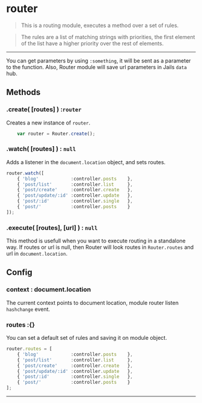 # router

> This is a routing module, executes a method over a set of rules.

>The rules are a list of matching strings with priorities, the first element of the list have a higher priority over the rest of elements.

---

You can get parameters by using `:something`, it will be sent as a parameter to the function.
Also, Router module will save url parameters in Jails `data` hub.

## Methods

### .create( [routes] ) :`router`

Creates a new instance of `router`.

```js
    var router = Router.create();
```

### .watch( [routes] ) : `null`
Adds a listener in the `document.location` object, and sets routes.

```js
router.watch([
    { 'blog'            :controller.posts    },
    { 'post/list'       :controller.list     },
    { 'post/create'     :controller.create   },
    { 'post/update/:id' :controller.update   },
    { 'post/:id'		:controller.single   },
    { 'post/'           :controller.posts    }
]);
```

### .execute( [routes], [url] ) : `null`
This method is usefull when you want to execute routing in a standalone way.
If routes or url is null, then Router will look routes in `Router.routes` and url in `document.location`.


## Config

### context : document.location

The current context points to document location, module router listen `hashchange` event.

### routes :{}

You can set a default set of rules and saving it on module object.

```js
router.routes = [
    { 'blog'            :controller.posts    },
	{ 'post/list'       :controller.list     },
	{ 'post/create'     :controller.create   },
	{ 'post/update/:id' :controller.update   },
	{ 'post/:id'		:controller.single   },
    { 'post/'           :controller.posts    }
];
```
---
